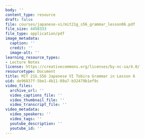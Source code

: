 ```yaml
---
body: ''
content_type: resource
draft: false
file: courses/japanese-vi/mit21g_s56_grammar_lesson06.pdf
file_size: 4458333
file_type: application/pdf
image_metadata:
  caption: ''
  credit: ''
  image-alt: ''
learning_resource_types:
- Lecture Notes
license: https://creativecommons.org/licenses/by-nc-sa/4.0/
resourcetype: Document
title: MIT 21G.S56 Japanese VI Tobira Grammar in Lesson 6
uid: de96837f-5be1-4b11-89a7-b32479b1ef9c
video_files:
  archive_url: ''
  video_captions_file: ''
  video_thumbnail_file: ''
  video_transcript_file: ''
video_metadata:
  video_speakers: ''
  video_tags: ''
  youtube_description: ''
  youtube_id: ''
---
```

